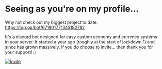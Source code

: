 # Seeing as you're on my profile...

Why not check out my biggest project to date: https://top.gg/bot/671801771345182782

It's a discord bot designed for easy custom economy and currency systems in your server. It started a year ago (roughly at the start of lockdown 1) and since has grown massively. If you do choose to invite... then thank you for your support! :)

[![Invite](https://cdn.discordapp.com/attachments/700638044566585384/815627569033379840/discord.svg)](https://www.jsdelivr.com/package/npm/simple-icons)

